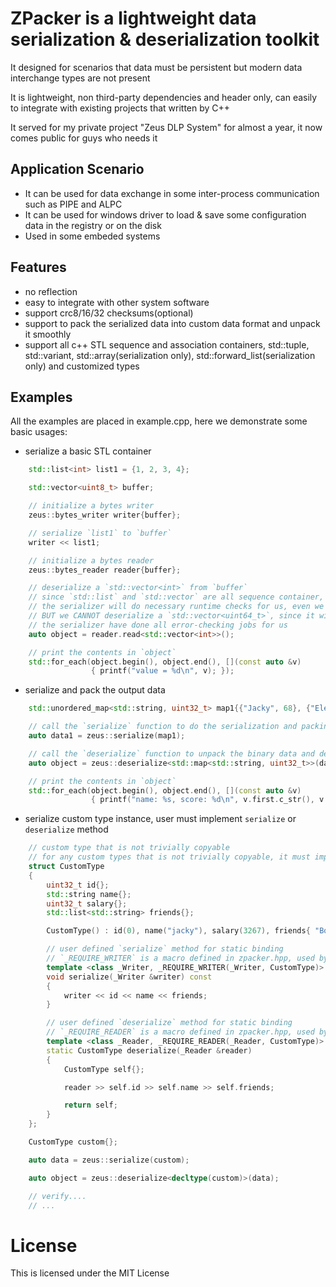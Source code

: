 # ZPacker is a lightweight data serialization & deserialization toolkit
It designed for scenarios that data must be persistent but modern data interchange types are not present

It is lightweight, non third-party dependencies and header only, can easily to integrate with existing projects that written by C++

It served for my private project "Zeus DLP System" for almost a year, it now comes public for guys who needs it

## Application Scenario
- It can be used for data exchange in some inter-process communication such as PIPE and ALPC
- It can be used for windows driver to load & save some configuration data in the registry or on the disk
- Used in some embeded systems

## Features
- no reflection
- easy to integrate with other system software
- support crc8/16/32 checksums(optional)
- support to pack the serialized data into custom data format and unpack it smoothly
- support all c++ STL sequence and association containers, std::tuple, std::variant, std::array(serialization only), std::forward_list(serialization only) and customized types

## Examples
All the examples are placed in example.cpp, here we demonstrate some basic usages:

- serialize a basic STL container
```C++
    std::list<int> list1 = {1, 2, 3, 4};

    std::vector<uint8_t> buffer;

    // initialize a bytes writer
    zeus::bytes_writer writer{buffer};

    // serialize `list1` to `buffer`
    writer << list1;

    // initialize a bytes reader
    zeus::bytes_reader reader{buffer};

    // deserialize a `std::vector<int>` from `buffer`
    // since `std::list` and `std::vector` are all sequence container, so the data type is compatible
    // the serializer will do necessary runtime checks for us, even we can deserialize out a `std::vector<uint8_t>` from `buffer` with no runtime error
    // BUT we CANNOT deserialize a `std::vector<uint64_t>`, since it will cause undefined error
    // the serializer have done all error-checking jobs for us
    auto object = reader.read<std::vector<int>>();

    // print the contents in `object`
    std::for_each(object.begin(), object.end(), [](const auto &v)
                  { printf("value = %d\n", v); });
```
- serialize and pack the output data
```C++
    std::unordered_map<std::string, uint32_t> map1{{"Jacky", 68}, {"Element", 97}, {"Bob", 45}};

    // call the `serialize` function to do the serialization and packing job
    auto data1 = zeus::serialize(map1);

    // call the `deserialize` function to unpack the binary data and deserialize into a new `object` of type `std::map<std::string, uint32_t>`
    auto object = zeus::deserialize<std::map<std::string, uint32_t>>(data1);

    // print the contents in `object`
    std::for_each(object.begin(), object.end(), [](const auto &v)
                  { printf("name: %s, score: %d\n", v.first.c_str(), v.second); });
```
- serialize custom type instance, user must implement `serialize` or `deserialize` method
```C++
    // custom type that is not trivially copyable
    // for any custom types that is not trivially copyable, it must implement `serialize` or `deserialize` method
    struct CustomType
    {
        uint32_t id{};
        std::string name{};
        uint32_t salary{};
        std::list<std::string> friends{};

        CustomType() : id(0), name("jacky"), salary(3267), friends{ "Bob", "Element" } {}

        // user defined `serialize` method for static binding
        // `_REQUIRE_WRITER` is a macro defined in zpacker.hpp, used by SFINAE
        template <class _Writer, _REQUIRE_WRITER(_Writer, CustomType)>
        void serialize(_Writer &writer) const
        {
            writer << id << name << friends;
        }

        // user defined `deserialize` method for static binding
        // `_REQUIRE_READER` is a macro defined in zpacker.hpp, used by SFINAE
        template <class _Reader, _REQUIRE_READER(_Reader, CustomType)>
        static CustomType deserialize(_Reader &reader)
        {
            CustomType self{};

            reader >> self.id >> self.name >> self.friends;

            return self;
        }
    };

    CustomType custom{};

    auto data = zeus::serialize(custom);

    auto object = zeus::deserialize<decltype(custom)>(data);

    // verify....
    // ...
```

# License
This is licensed under the MIT License